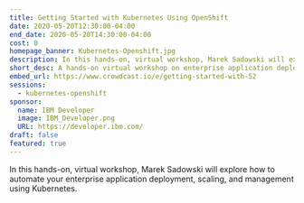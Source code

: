 ```yaml
---
title: Getting Started with Kubernetes Using OpenShift
date: 2020-05-20T12:30:00-04:00
end_date: 2020-05-20T14:30:00-04:00
cost: 0
homepage_banner: Kubernetes-Openshift.jpg
description: In this hands-on, virtual workshop, Marek Sadowski will explore how to automate your enterprise application deployment, scaling, and management using Kubernetes.
short_desc: A hands-on virtual workshop on enterprise application deployment, scaling, and management using Kubernetes.
embed_url: https://www.crowdcast.io/e/getting-started-with-52
sessions:
  - kubernetes-openshift
sponsor:
  name: IBM Developer
  image: IBM_Developer.png
  URL: https://developer.ibm.com/
draft: false
featured: true
---
```


In this hands-on, virtual workshop, Marek Sadowski will explore how to automate your enterprise application deployment, scaling, and management using Kubernetes.
